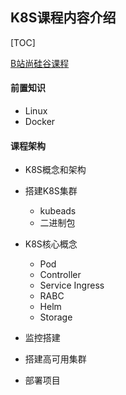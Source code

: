 ## K8S课程内容介绍

[TOC]

[B站尚硅谷课程](https://www.bilibili.com/video/BV1GT4y1A756/?spm_id_from=333.337.search-card.all.click&vd_source=97841f56c07deccd115d2fbc6586d902)

#### 前置知识

- Linux
- Docker

#### 课程架构

- K8S概念和架构

- 搭建K8S集群
  - kubeads
  - 二进制包
- K8S核心概念
  - Pod
  - Controller
  - Service Ingress
  - RABC
  - Helm
  - Storage

- 监控搭建
- 搭建高可用集群
- 部署项目